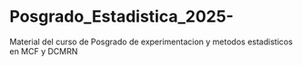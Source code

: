 # Posgrado_Estadistica_2025-
Material del curso de Posgrado de experimentacion y metodos estadisticos en MCF y DCMRN
